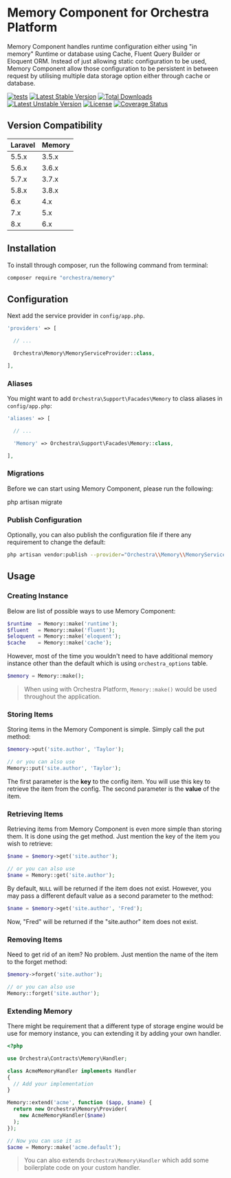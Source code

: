 Memory Component for Orchestra Platform
==============

Memory Component handles runtime configuration either using "in memory" Runtime or database using Cache, Fluent Query Builder or Eloquent ORM. Instead of just allowing static configuration to be used, Memory Component allow those configuration to be persistent in between request by utilising multiple data storage option either through cache or database.

[![tests](https://github.com/orchestral/memory/workflows/tests/badge.svg?branch=master)](https://github.com/orchestral/memory/actions?query=workflow%3Atests+branch%3Amaster)
[![Latest Stable Version](https://poser.pugx.org/orchestra/memory/version)](https://packagist.org/packages/orchestra/memory)
[![Total Downloads](https://poser.pugx.org/orchestra/memory/downloads)](https://packagist.org/packages/orchestra/memory)
[![Latest Unstable Version](https://poser.pugx.org/orchestra/memory/v/unstable)](//packagist.org/packages/orchestra/memory)
[![License](https://poser.pugx.org/orchestra/memory/license)](https://packagist.org/packages/orchestra/memory)
[![Coverage Status](https://coveralls.io/repos/github/orchestral/memory/badge.svg?branch=master)](https://coveralls.io/github/orchestral/memory?branch=master)

## Version Compatibility

Laravel    | Memory
:----------|:----------
 5.5.x     | 3.5.x
 5.6.x     | 3.6.x
 5.7.x     | 3.7.x
 5.8.x     | 3.8.x
 6.x       | 4.x
 7.x       | 5.x
 8.x       | 6.x

## Installation

To install through composer, run the following command from terminal:

```bash
composer require "orchestra/memory"
```

## Configuration

Next add the service provider in `config/app.php`.

```php
'providers' => [

  // ...

  Orchestra\Memory\MemoryServiceProvider::class,

],
```

### Aliases

You might want to add `Orchestra\Support\Facades\Memory` to class aliases in `config/app.php`:

```php
'aliases' => [

  // ...

  'Memory' => Orchestra\Support\Facades\Memory::class,

],
```

### Migrations

Before we can start using Memory Component, please run the following:

  php artisan migrate

### Publish Configuration

Optionally, you can also publish the configuration file if there any requirement to change the default:

```bash
php artisan vendor:publish --provider="Orchestra\\Memory\\MemoryServiceProvider"
```

## Usage

### Creating Instance

Below are list of possible ways to use Memory Component:

```php
$runtime  = Memory::make('runtime');
$fluent   = Memory::make('fluent');
$eloquent = Memory::make('eloquent');
$cache    = Memory::make('cache');
```

However, most of the time you wouldn't need to have additional memory instance other than the default which is using `orchestra_options` table.

```php
$memory = Memory::make();
```

> When using with Orchestra Platform, `Memory::make()` would be used throughout the application.

### Storing Items

Storing items in the Memory Component is simple. Simply call the put method:

```php
$memory->put('site.author', 'Taylor');

// or you can also use
Memory::put('site.author', 'Taylor');
```

The first parameter is the **key** to the config item. You will use this key to retrieve the item from the config. The second parameter is the **value** of the item.

### Retrieving Items

Retrieving items from Memory Component is even more simple than storing them. It is done using the get method. Just mention the key of the item you wish to retrieve:

```php
$name = $memory->get('site.author');

// or you can also use
$name = Memory::get('site.author');
```

By default, `NULL` will be returned if the item does not exist. However, you may pass a different default value as a second parameter to the method:

```php
$name = $memory->get('site.author', 'Fred');
```

Now, "Fred" will be returned if the "site.author" item does not exist.

### Removing Items

Need to get rid of an item? No problem. Just mention the name of the item to the forget method:

```php
$memory->forget('site.author');

// or you can also use
Memory::forget('site.author');
```

### Extending Memory

There might be requirement that a different type of storage engine would be use for memory instance, you can extending it by adding your own handler.

```php
<?php

use Orchestra\Contracts\Memory\Handler;

class AcmeMemoryHandler implements Handler
{
  // Add your implementation
}

Memory::extend('acme', function ($app, $name) {
  return new Orchestra\Memory\Provider(
    new AcmeMemoryHandler($name)
  );
});

// Now you can use it as
$acme = Memory::make('acme.default');
```

> You can also extends `Orchestra\Memory\Handler` which add some boilerplate code on your custom handler.
